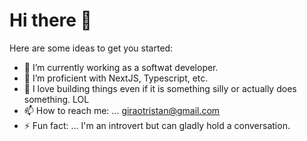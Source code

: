 # Hi there 👋

Here are some ideas to get you started:

- 🔭 I’m currently working as a softwat developer.
- 🌱 I’m proficient with NextJS, Typescript, etc.
- 💬 I love building things even if it is something silly or actually does something. LOL
- 📫 How to reach me: ... giraotristan@gmail.com
- ⚡ Fun fact: ... I'm an introvert but can gladly hold a conversation.

